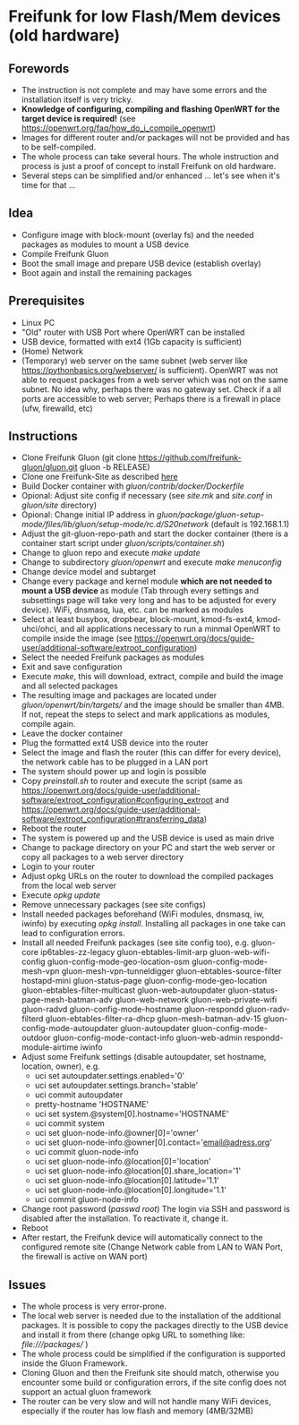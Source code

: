 # Freifunk for low Flash/Mem devices (old hardware)

## Forewords
* The instruction is not complete and may have some errors and the installation itself is very tricky.
* **Knowledge of configuring, compiling and flashing OpenWRT for the target device is required!** (see https://openwrt.org/faq/how_do_i_compile_openwrt)
* Images for different router and/or packages will not be provided and has to be self-compiled.
* The whole process can take several hours. The whole instruction and process is just a proof of concept to install Freifunk on old hardware.
* Several steps can be simplified and/or enhanced ... let's see when it's time for that ...

## Idea
* Configure image with block-mount (overlay fs) and the needed packages as modules to mount a USB device
* Compile Freifunk Gluon
* Boot the small image and prepare USB device (establish overlay)
* Boot again and install the remaining packages

## Prerequisites
* Linux PC
* "Old" router with USB Port where OpenWRT can be installed
* USB device, formatted with ext4 (1Gb capacity is sufficient)
* (Home) Network
* (Temporary) web server on the same subnet (web server like https://pythonbasics.org/webserver/ is sufficient). OpenWRT was not able to request packages from a web server which was not on the same subnet. No idea why, perhaps there was no gateway set. Check if a all ports are accessible to web server; Perhaps there is a firewall in place (ufw, firewalld, etc)

## Instructions
* Clone Freifunk Gluon (git clone https://github.com/freifunk-gluon/gluon.git gluon -b RELEASE)
* Clone one Freifunk-Site as described [here](https://gluon.readthedocs.io/en/latest/user/getting_started.html#building-the-images)
* Build Docker container with _gluon/contrib/docker/Dockerfile_
* Opional: Adjust site config if necessary (see _site.mk_ and _site.conf_ in _gluon/site_ directory)
* Opional: Change initial IP address in _gluon/package/gluon-setup-mode/files/lib/gluon/setup-mode/rc.d/S20network_ (default is 192.168.1.1)
* Adjust the git-gluon-repo-path and start the docker container (there is a container start script under _gluon/scripts/container.sh_)
* Change to gluon repo and execute _make update_
* Change to subdirectory _gluon/openwrt_ and execute _make menuconfig_
* Change device model and subtarget
* Change every package and kernel module **which are not needed to mount a USB device** as module (Tab through every settings and subsettings page will take very long and has to be adjusted for every device). WiFi, dnsmasq, lua, etc. can be marked as modules
* Select at least busybox, dropbear, block-mount, kmod-fs-ext4, kmod-uhci/ohci, and all applications necessary to run a minmal OpenWRT to compile inside the image (see https://openwrt.org/docs/guide-user/additional-software/extroot_configuration)
* Select the needed Freifunk packages as modules
* Exit and save configuration
* Execute _make_, this will download, extract, compile and build the image and all selected packages
* The resulting image and packages are located under _gluon/openwrt/bin/targets/_ and the image should be smaller than 4MB. If not, repeat the steps to select and mark applications as modules, compile again.
* Leave the docker container
* Plug the formatted ext4 USB device into the router
* Select the image and flash the router (this can differ for every device), the network cable has to be plugged in a LAN port
* The system should power up and login is possible
* Copy _preinstall.sh_ to router and execute the script (same as https://openwrt.org/docs/guide-user/additional-software/extroot_configuration#configuring_extroot and https://openwrt.org/docs/guide-user/additional-software/extroot_configuration#transferring_data)
* Reboot the router
* The system is powered up and the USB device is used as main drive
* Change to package directory on your PC and start the web server or copy all packages to a web server directory
* Login to your router
* Adjust opkg URLs on the router to download the compiled packages from the local web server
* Execute _opkg update_
* Remove unnecessary packages (see site configs)
* Install needed packages beforehand (WiFi modules, dnsmasq, iw, iwinfo) by executing _opkg install_. Installing all packages in one take can lead to configuration errors.
* Install all needed Freifunk packages (see site config too), e.g. gluon-core ip6tables-zz-legacy gluon-ebtables-limit-arp gluon-web-wifi-config gluon-config-mode-geo-location-osm gluon-config-mode-mesh-vpn gluon-mesh-vpn-tunneldigger gluon-ebtables-source-filter hostapd-mini gluon-status-page gluon-config-mode-geo-location gluon-ebtables-filter-multicast gluon-web-autoupdater gluon-status-page-mesh-batman-adv gluon-web-network gluon-web-private-wifi gluon-radvd gluon-config-mode-hostname gluon-respondd gluon-radv-filterd gluon-ebtables-filter-ra-dhcp gluon-mesh-batman-adv-15 gluon-config-mode-autoupdater gluon-autoupdater gluon-config-mode-outdoor gluon-config-mode-contact-info gluon-web-admin respondd-module-airtime iwinfo
* Adjust some Freifunk settings (disable autoupdater, set hostname, location, owner), e.g.
  * uci set autoupdater.settings.enabled='0'
  * uci set autoupdater.settings.branch='stable'
  * uci commit autoupdater
  * pretty-hostname 'HOSTNAME'
  * uci set system.@system[0].hostname='HOSTNAME'
  * uci commit system
  * uci set gluon-node-info.@owner[0]='owner'
  * uci set gluon-node-info.@owner[0].contact='email@adress.org'
  * uci commit gluon-node-info
  * uci set gluon-node-info.@location[0]='location'
  * uci set gluon-node-info.@location[0].share_location='1'
  * uci set gluon-node-info.@location[0].latitude='1.1'
  * uci set gluon-node-info.@location[0].longitude='1.1'
  * uci commit gluon-node-info
* Change root password (_passwd root_) The login via SSH and password is disabled after the installation. To reactivate it, change it.
* Reboot
* After restart, the Freifunk device will automatically connect to the configured remote site (Change Network cable from LAN to WAN Port, the firewall is active on WAN port)

## Issues
* The whole process is very error-prone.
* The local web server is needed due to the installation of the additional packages. It is possible to copy the packages directly to the USB device and install it from there (change opkg URL to something like: _file:///packages/_ )
* The whole process could be simplified if the configuration is supported inside the Gluon Framework.
* Cloning Gluon and then the Freifunk site should match, otherwise you encounter some build or configuration errors, if the site config does not support an actual gluon framework
* The router can be very slow and will not handle many WiFi devices, especially if the router has low flash and memory (4MB/32MB)
